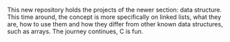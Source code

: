 This new repository holds the projects of the newer section: data structure. This time around, the concept is more specifically on linked lists, what they are, how to use them and how they differ from other known data structures, such as arrays. The journey continues, C is fun.
